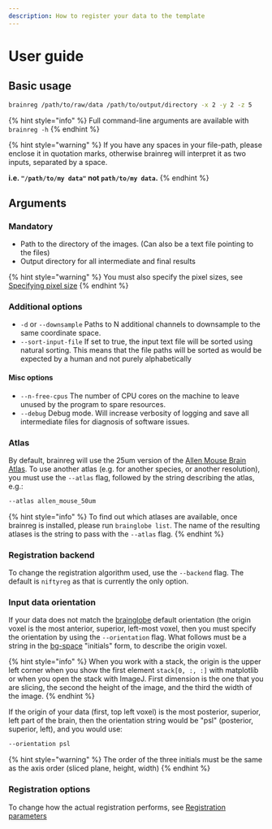 ```yaml
---
description: How to register your data to the template
---
```


# User guide

## Basic usage

```bash
brainreg /path/to/raw/data /path/to/output/directory -x 2 -y 2 -z 5
```

{% hint style="info" %}
Full command-line arguments are available with `brainreg -h`
{% endhint %}

{% hint style="warning" %}
If you have any spaces in your file-path, please enclose it in quotation marks, otherwise brainreg will interpret it as two inputs, separated by a space.

**i.e. `"/path/to/my data"` not `path/to/my data`.**
{% endhint %}

## Arguments

### Mandatory

* Path to the directory of the images. \(Can also be a text file pointing to the files\)
* Output directory for all intermediate and final results

{% hint style="warning" %}
You must also specify the pixel sizes, see [Specifying pixel size](../../user-guide/usage/specifying-pixel-size.md)
{% endhint %}

### Additional options

* `-d` or `--downsample` Paths to N additional channels to downsample to the same coordinate space.
* `--sort-input-file` If set to true, the input text file will be sorted using natural sorting. This means that the file paths will be sorted as would be expected by a human and not purely alphabetically

#### Misc options

* `--n-free-cpus` The number of CPU cores on the machine to leave unused by the program to spare resources.
* `--debug` Debug mode. Will increase verbosity of logging and save all intermediate files for diagnosis of software issues.

### Atlas

By default, brainreg will use the 25um version of the [Allen Mouse Brain Atlas](https://mouse.brain-map.org/). To use another atlas \(e.g. for another species, or another resolution\), you must use the `--atlas` flag, followed by the string describing the atlas, e.g.:

```bash
--atlas allen_mouse_50um
```

{% hint style="info" %}
To find out which atlases are available, once brainreg is installed, please run `brainglobe list`. The name of the resulting atlases is the string to pass with the `--atlas` flag.
{% endhint %}

### Registration backend

To change the registration algorithm used, use the `--backend` flag. The default is `niftyreg` as that is currently the only option.

### Input data orientation

If your data does not match the [brainglobe](https://github.com/brainglobe) default orientation \(the origin voxel is the most anterior, superior, left-most voxel, then you must specify the orientation by using the `--orientation` flag. What follows must be a string in the [bg-space](https://github.com/brainglobe/bg-space) "initials" form, to describe the origin voxel.

{% hint style="info" %}
When you work with a stack, the origin is the upper left corner when you show the first element `stack[0, :, :]` with matplotlib or when you open the stack with ImageJ. First dimension is the one that you are slicing, the second the height of the image, and the third the width of the image.
{% endhint %}

If the origin of your data \(first, top left voxel\) is the most posterior, superior, left part of the brain, then the orientation string would be "psl" \(posterior, superior, left\), and you would use:

```bash
--orientation psl
```

{% hint style="warning" %}
The order of the three initials must be the same as the axis order \(sliced plane, height, width\)
{% endhint %}

### Registration options

To change how the actual registration performs, see [Registration parameters](registration-parameters.md)



